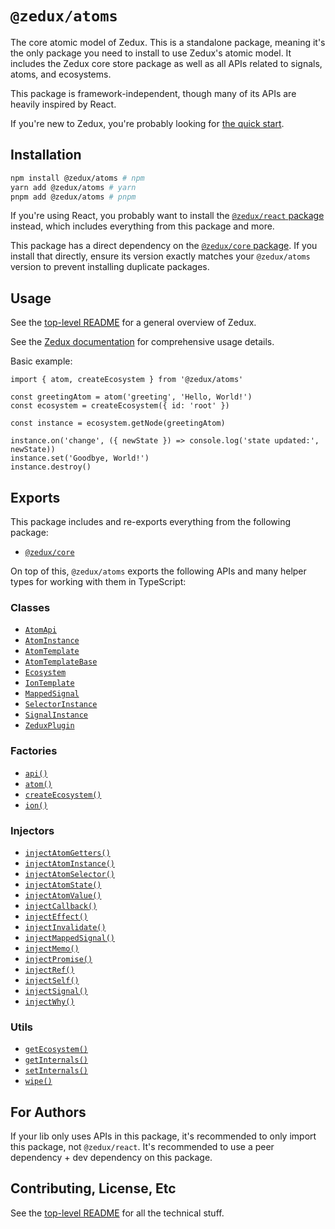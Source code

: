# `@zedux/atoms`

The core atomic model of Zedux. This is a standalone package, meaning it's the only package you need to install to use Zedux's atomic model. It includes the Zedux core store package as well as all APIs related to signals, atoms, and ecosystems.

This package is framework-independent, though many of its APIs are heavily inspired by React.

If you're new to Zedux, you're probably looking for [the quick start](https://omnistac.github.io/zedux/docs/walkthrough/quick-start).

## Installation

```sh
npm install @zedux/atoms # npm
yarn add @zedux/atoms # yarn
pnpm add @zedux/atoms # pnpm
```

If you're using React, you probably want to install the [`@zedux/react` package](https://www.npmjs.com/package/@zedux/react) instead, which includes everything from this package and more.

This package has a direct dependency on the [`@zedux/core` package](https://www.npmjs.com/package/@zedux/core). If you install that directly, ensure its version exactly matches your `@zedux/atoms` version to prevent installing duplicate packages.

## Usage

See the [top-level README](https://github.com/Omnistac/zedux) for a general overview of Zedux.

See the [Zedux documentation](https://omnistac.github.io/zedux) for comprehensive usage details.

Basic example:

```tsx
import { atom, createEcosystem } from '@zedux/atoms'

const greetingAtom = atom('greeting', 'Hello, World!')
const ecosystem = createEcosystem({ id: 'root' })

const instance = ecosystem.getNode(greetingAtom)

instance.on('change', ({ newState }) => console.log('state updated:', newState))
instance.set('Goodbye, World!')
instance.destroy()
```

## Exports

This package includes and re-exports everything from the following package:

- [`@zedux/core`](https://www.npmjs.com/package/@zedux/core)

On top of this, `@zedux/atoms` exports the following APIs and many helper types for working with them in TypeScript:

### Classes

- [`AtomApi`](https://omnistac.github.io/zedux/docs/api/classes/AtomApi)
- [`AtomInstance`](https://omnistac.github.io/zedux/docs/api/classes/AtomInstance)
- [`AtomTemplate`](https://omnistac.github.io/zedux/docs/api/classes/AtomTemplate)
- [`AtomTemplateBase`](https://omnistac.github.io/zedux/docs/api/classes/AtomTemplateBase)
- [`Ecosystem`](https://omnistac.github.io/zedux/docs/api/classes/Ecosystem)
- [`IonTemplate`](https://omnistac.github.io/zedux/docs/api/classes/IonTemplate)
- [`MappedSignal`](https://omnistac.github.io/zedux/docs/api/classes/MappedSignal)
- [`SelectorInstance`](https://omnistac.github.io/zedux/docs/api/classes/SelectorInstance)
- [`SignalInstance`](https://omnistac.github.io/zedux/docs/api/classes/SignalInstance)
- [`ZeduxPlugin`](https://omnistac.github.io/zedux/docs/api/classes/ZeduxPlugin)

### Factories

- [`api()`](https://omnistac.github.io/zedux/docs/api/factories/api)
- [`atom()`](https://omnistac.github.io/zedux/docs/api/factories/atom)
- [`createEcosystem()`](https://omnistac.github.io/zedux/docs/api/factories/createEcosystem)
- [`ion()`](https://omnistac.github.io/zedux/docs/api/factories/ion)

### Injectors

- [`injectAtomGetters()`](https://omnistac.github.io/zedux/docs/api/injectors/injectAtomGetters)
- [`injectAtomInstance()`](https://omnistac.github.io/zedux/docs/api/injectors/injectAtomInstance)
- [`injectAtomSelector()`](https://omnistac.github.io/zedux/docs/api/injectors/injectAtomSelector)
- [`injectAtomState()`](https://omnistac.github.io/zedux/docs/api/injectors/injectAtomState)
- [`injectAtomValue()`](https://omnistac.github.io/zedux/docs/api/injectors/injectAtomValue)
- [`injectCallback()`](https://omnistac.github.io/zedux/docs/api/injectors/injectCallback)
- [`injectEffect()`](https://omnistac.github.io/zedux/docs/api/injectors/injectEffect)
- [`injectInvalidate()`](https://omnistac.github.io/zedux/docs/api/injectors/injectInvalidate)
- [`injectMappedSignal()`](https://omnistac.github.io/zedux/docs/api/injectors/injectMappedSignal)
- [`injectMemo()`](https://omnistac.github.io/zedux/docs/api/injectors/injectMemo)
- [`injectPromise()`](https://omnistac.github.io/zedux/docs/api/injectors/injectPromise)
- [`injectRef()`](https://omnistac.github.io/zedux/docs/api/injectors/injectRef)
- [`injectSelf()`](https://omnistac.github.io/zedux/docs/api/injectors/injectSelf)
- [`injectSignal()`](https://omnistac.github.io/zedux/docs/api/injectors/injectSignal)
- [`injectWhy()`](https://omnistac.github.io/zedux/docs/api/injectors/injectWhy)

### Utils

- [`getEcosystem()`](https://omnistac.github.io/zedux/docs/api/utils/internal-utils#getecosystem)
- [`getInternals()`](https://omnistac.github.io/zedux/docs/api/utils/internal-utils#getinternals)
- [`setInternals()`](https://omnistac.github.io/zedux/docs/api/utils/internal-utils#setinternals)
- [`wipe()`](https://omnistac.github.io/zedux/docs/api/utils/internal-utils#wipe)

## For Authors

If your lib only uses APIs in this package, it's recommended to only import this package, not `@zedux/react`. It's recommended to use a peer dependency + dev dependency on this package.

## Contributing, License, Etc

See the [top-level README](https://github.com/Omnistac/zedux) for all the technical stuff.
